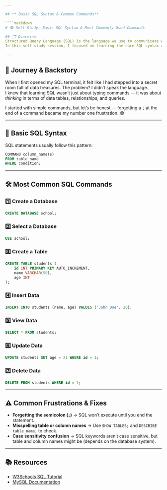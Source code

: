 ```yaml
---

## ** Basic SQL Syntax & Common Commands**

````markdown
# 📚 Self Study: Basic SQL Syntax & Most Commonly Used Commands

## 🗂 Overview
Structured Query Language (SQL) is the language we use to communicate with databases.  
In this self-study session, I focused on learning the core SQL syntax and the most commonly used commands for creating, reading, updating, and deleting data.

---
```


## 🚀 Journey & Backstory
When I first opened my SQL terminal, it felt like I had stepped into a secret room full of data treasures. The problem? I didn’t speak the language.  
I knew that learning SQL wasn’t just about typing commands — it was about *thinking* in terms of data tables, relationships, and queries.

I started with simple commands, but let’s be honest — forgetting a `;` at the end of a command became my number one frustration. 😅

---

## 🔑 Basic SQL Syntax

SQL statements usually follow this pattern:

```sql
COMMAND column_name(s)
FROM table_name
WHERE condition;
```

---

## 🛠 Most Common SQL Commands

### 1️⃣ Create a Database

```sql
CREATE DATABASE school;
```

### 2️⃣ Select a Database

```sql
USE school;
```

### 3️⃣ Create a Table

```sql
CREATE TABLE students (
    id INT PRIMARY KEY AUTO_INCREMENT,
    name VARCHAR(50),
    age INT
);
```

### 4️⃣ Insert Data

```sql
INSERT INTO students (name, age) VALUES ('John Doe', 20);
```

### 5️⃣ View Data

```sql
SELECT * FROM students;
```

### 6️⃣ Update Data

```sql
UPDATE students SET age = 21 WHERE id = 1;
```

### 7️⃣ Delete Data

```sql
DELETE FROM students WHERE id = 1;
```

---

## ⚠ Common Frustrations & Fixes

* **Forgetting the semicolon (`;`)** → SQL won’t execute until you end the statement.
* **Misspelling table or column names** → Use `SHOW TABLES;` and `DESCRIBE table_name;` to check.
* **Case sensitivity confusion** → SQL keywords aren’t case sensitive, but table and column names might be (depends on the database system).

---

## 📚 Resources

* [W3Schools SQL Tutorial](https://www.w3schools.com/sql/)
* [MySQL Documentation](https://dev.mysql.com/doc/)

````
